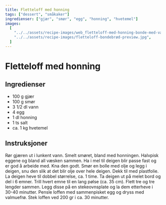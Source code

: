 ```yaml
---
title: Fletteloff med honning
tags: ["dessert", "småkaker"]
ingredienser: ["gjær", "smør", "egg", "honning", "hvetemel"]
images:
  [
    "../../assets/recipe-images/web_fletteloff-med-honning-bonde-med-valnøtter.jpg",
    "../../assets/recipe-images/fletteloff-bondebrød-preview.jpg",
  ]
---
```


# Fletteloff med honning

## Ingredienser

- 100 g gjær
- 100 g smør
- 3 1/2 dl vann
- 4 egg
- 1 dl honning
- 1 ts salt
- ca. 1 kg hvetemel

## Instruksjoner

Rør gjæren ut i lunkent vann. Smelt smøret, bland med honningen. Halvpisk eggene og bland all væsken sammen. Ha i mel til deigen blir passe fast og er god å arbeide med. Kna den godt. Smør en bolle med olje og legg i deigen, snu den slik at det blir olje over hele deigen. Dekk til med plastfolie. La deigen heve til dobbel størrelse, ca. 1 time. Ta deigen ut på melet bord og del i 6 emner. Trill hvert emne til en lang pølse (ca. 35 cm). Flett tre og tre lengder sammen. Legg disse på en stekeovnsplate og la dem etterheve i 30-40 minutter. Pensle loffen med sammenpisket egg og dryss med valmuefrø. Stek loffen ved 200 gr i ca. 30 minutter.
